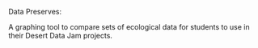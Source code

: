 Data Preserves:

A graphing tool to compare sets of ecological data for students to use in their Desert Data Jam projects.